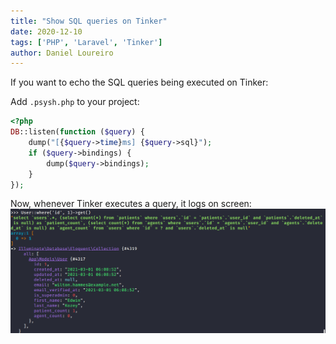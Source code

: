 ```yaml
---
title: "Show SQL queries on Tinker"
date: 2020-12-10
tags: ['PHP', 'Laravel', 'Tinker']
author: Daniel Loureiro
---
```

If you want to echo the SQL queries being executed on Tinker:
<!-- more -->

Add `.psysh.php` to your project:

```php
<?php
DB::listen(function ($query) {
    dump("[{$query->time}ms] {$query->sql}");
    if ($query->bindings) {
        dump($query->bindings);
    }
});
```

Now, whenever Tinker executes a query, it logs on screen:
![Tinker showing query](./tinker-sql.png)